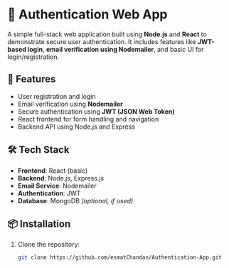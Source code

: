 # 🔐 Authentication Web App

A simple full-stack web application built using **Node.js** and **React** to demonstrate secure user authentication. It includes features like **JWT-based login**, **email verification using Nodemailer**, and basic UI for login/registration.

## 🚀 Features

- User registration and login
- Email verification using **Nodemailer**
- Secure authentication using **JWT (JSON Web Token)**
- React frontend for form handling and navigation
- Backend API using Node.js and Express

## 🛠️ Tech Stack

- **Frontend**: React (basic)
- **Backend**: Node.js, Express.js
- **Email Service**: Nodemailer
- **Authentication**: JWT
- **Database**: MongoDB *(optional, if used)*

## 📦 Installation

1. Clone the repository:
   ```bash
   git clone https://github.com/esmatChandan/Authentication-App.git
